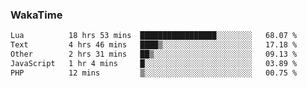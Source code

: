 ### WakaTime

<!--START_SECTION:waka-->

```txt
Lua          18 hrs 53 mins  █████████████████░░░░░░░░   68.07 %
Text         4 hrs 46 mins   ████▒░░░░░░░░░░░░░░░░░░░░   17.18 %
Other        2 hrs 31 mins   ██▒░░░░░░░░░░░░░░░░░░░░░░   09.13 %
JavaScript   1 hr 4 mins     █░░░░░░░░░░░░░░░░░░░░░░░░   03.89 %
PHP          12 mins         ▒░░░░░░░░░░░░░░░░░░░░░░░░   00.75 %
```

<!--END_SECTION:waka-->
